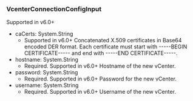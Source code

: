 ### VcenterConnectionConfigInput
Supported in v6.0+

- caCerts: System.String
  - Supported in v6.0+
      Concatenated X.509 certificates in Base64 encoded DER format. Each certificate must start with -----BEGIN CERTIFICATE----- and end with -----END CERTIFICATE-----.
- hostname: System.String
  - Required. Supported in v6.0+
      Hostname of the new vCenter.
- password: System.String
  - Required. Supported in v6.0+
      Password for the new vCenter.
- username: System.String
  - Required. Supported in v6.0+
      Username of the new vCenter.
